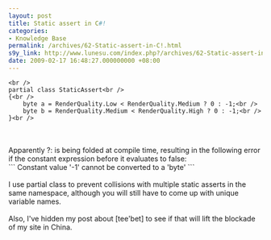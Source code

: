 ```yaml
---
layout: post
title: Static assert in C#!
categories:
- Knowledge Base
permalink: /archives/62-Static-assert-in-C!.html
s9y_link: http://www.lunesu.com/index.php?/archives/62-Static-assert-in-C!.html
date: 2009-02-17 16:48:27.000000000 +08:00
---
```

```
<br />
partial class StaticAssert<br />
{<br />
	byte a = RenderQuality.Low < RenderQuality.Medium ? 0 : -1;<br />
	byte b = RenderQuality.Medium < RenderQuality.High ? 0 : -1;<br />
}<br />
```
<br />
<br />
Apparently ?: is being folded at compile time, resulting in the following error if the constant expression before it evaluates to false:<br />
```
Constant value '-1' cannot be converted to a 'byte'
```
<br />
<br />
I use partial class to prevent collisions with multiple static asserts in the same namespace, although you will still have to come up with unique variable names.<br />
<br />
Also, I've hidden my post about [tee'bet] to see if that will lift the blockade of my site in China.
